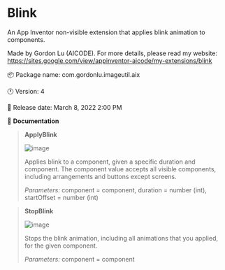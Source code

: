 # Blink
An App Inventor non-visible extension that applies blink animation to components.

Made by Gordon Lu (AICODE). For more details, please read my website: https://sites.google.com/view/appinventor-aicode/my-extensions/blink

:package: Package name: com.gordonlu.imageutil.aix

:clock1: Version: 4

:date: Release date:  March 8, 2022 2:00 PM

:open_book: **Documentation**

>**ApplyBlink**
>
>![image](https://user-images.githubusercontent.com/88015331/157597869-484b01c4-e2a0-42b8-b811-c4c4a12952a3.png)
>
>Applies blink to a component, given a specific duration and component. The component value accepts all visible components, including arrangements and buttons except screens.
>
>*Parameters:* component = component, duration = number (int), startOffset = number (int)

>**StopBlink**
>
>![image](https://user-images.githubusercontent.com/88015331/157597919-ddc83fe4-de36-4e7d-8a49-217bbf14eeaa.png)
>
>Stops the blink animation, including all animations that you applied, for the given component.
>
>*Parameters:* component = component
